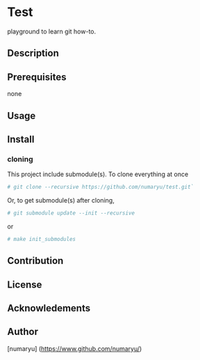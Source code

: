 Test
===

playground to learn git how-to.

## Description

## Prerequisites

none

## Usage

## Install

### cloning

This project include submodule(s). To clone everything at once  
```sh
# git clone --recursive https://github.com/numaryu/test.git`
```

Or, to get submodule(s) after cloning,  
```sh
# git submodule update --init --recursive
```
or  
```sh
# make init_submodules
``` 

## Contribution

## License

<!-- This project is licensed under the MIT License - see the [LICENSE.md](LICENSE.md) file for details -->

## Acknowledements

## Author

[numaryu] (https://www.github.com/numaryu/)
